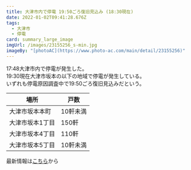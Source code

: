 ```yaml
---
title: 大津市内で停電 19:50ごろ復旧見込み (18:30現在)
date: 2022-01-02T09:41:28.676Z
tags:
  - 大津市
  - 停電
card: summary_large_image
imgUrl: /images/23155256_s-min.jpg
imageBy: "[photoAC](https://www.photo-ac.com/main/detail/23155256)"
---
```

17:48大津市内で停電が発生した。  
19:30現在大津市坂本の以下の地域で停電が発生している。  
いずれも停電原因調査中で19:50ごろ復旧見込みだという。

|場所|戸数|
|---|---|
|大津市坂本本町|10軒未満|
|大津市坂本1丁目|150軒|
|大津市坂本4丁目|110軒|
|大津市坂本5丁目|10軒未満|


最新情報は[こちら](https://www.kansai-td.co.jp/teiden-info/index.php?ScreenName=AR25201)から